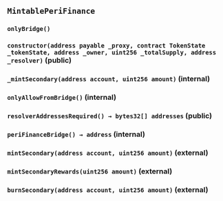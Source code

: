 ## `MintablePeriFinance`

### `onlyBridge()`

### `constructor(address payable _proxy, contract TokenState _tokenState, address _owner, uint256 _totalSupply, address _resolver)` (public)

### `_mintSecondary(address account, uint256 amount)` (internal)

### `onlyAllowFromBridge()` (internal)

### `resolverAddressesRequired() → bytes32[] addresses` (public)

### `periFinanceBridge() → address` (internal)

### `mintSecondary(address account, uint256 amount)` (external)

### `mintSecondaryRewards(uint256 amount)` (external)

### `burnSecondary(address account, uint256 amount)` (external)
